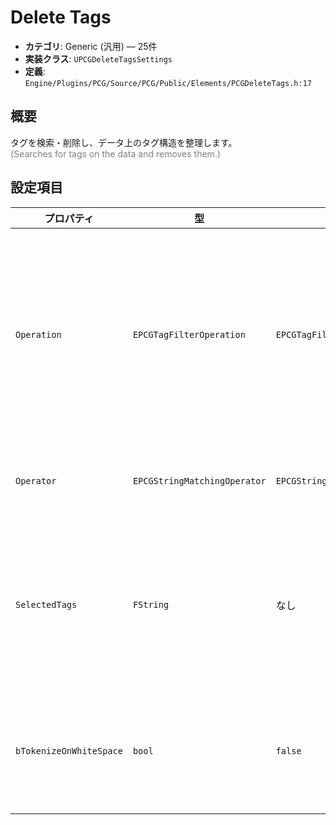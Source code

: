 # Delete Tags

- **カテゴリ**: Generic (汎用) — 25件
- **実装クラス**: `UPCGDeleteTagsSettings`
- **定義**: `Engine/Plugins/PCG/Source/PCG/Public/Elements/PCGDeleteTags.h:17`

## 概要

タグを検索・削除し、データ上のタグ構造を整理します。<br><span style='color:gray'>(Searches for tags on the data and removes them.)</span>

## 設定項目


| プロパティ | 型 | 初期値 | 説明 |
| --- | --- | --- | --- |
| `Operation` | `EPCGTagFilterOperation` | `EPCGTagFilterOperation::DeleteSelectedTags` | 指定タグを削除するか、指定以外を残すかを切り替えます。 |
| `Operator` | `EPCGStringMatchingOperator` | `EPCGStringMatchingOperator::Equal` | タグ名の照合方法。 |
| `SelectedTags` | `FString` | なし | 操作対象のタグをカンマ区切りで列挙します。 |
| `bTokenizeOnWhiteSpace` | `bool` | `false` | タグの区切りとして空白を扱うか。 |
